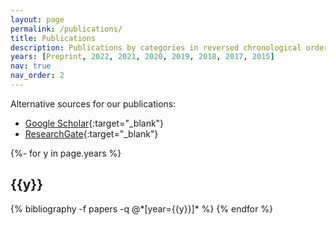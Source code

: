 ```yaml
---
layout: page
permalink: /publications/
title: Publications
description: Publications by categories in reversed chronological order.
years: [Preprint, 2022, 2021, 2020, 2019, 2018, 2017, 2015]
nav: true
nav_order: 2
---
```


Alternative sources for our publications:

- [Google Scholar](https://scholar.google.com/citations?user=0sNe1G4AAAAJ&hl=en){:target="_blank"}
- [ResearchGate](https://www.researchgate.net/profile/Lifeng-Zhou-3/publications){:target="_blank"}

<!-- _pages/publications.md -->
<div class="publications">

{%- for y in page.years %}
  <h2 class="year">{{y}}</h2>
  {% bibliography -f papers -q @*[year={{y}}]* %}
{% endfor %}

</div>